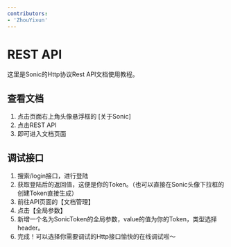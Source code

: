 ```yaml
---
contributors:
- 'ZhouYixun'
---
```


# REST API

这里是Sonic的Http协议Rest API文档使用教程。

## 查看文档

1. 点击页面右上角头像悬浮框的 [关于Sonic]
2. 点击REST API
3. 即可进入文档页面

## 调试接口
1. 搜索/login接口，进行登陆
2. 获取登陆后的返回值，这便是你的Token。（也可以直接在Sonic头像下拉框的创建Token直接生成）
3. 前往API页面的【文档管理】
4. 点击【全局参数】
5. 新增一个名为SonicToken的全局参数，value的值为你的Token，类型选择header。
6. 完成！可以选择你需要调试的Http接口愉快的在线调试啦～
